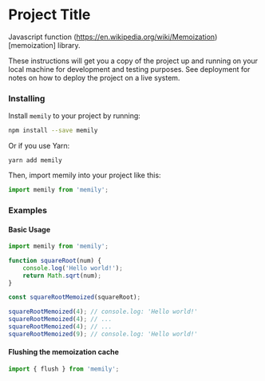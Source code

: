 # Project Title

Javascript function (https://en.wikipedia.org/wiki/Memoization)[memoization] library.

These instructions will get you a copy of the project up and running on your local machine for development and testing purposes. See deployment for notes on how to deploy the project on a live system.

### Installing

Install `memily` to your project by running:

```bash
npm install --save memily
```

Or if you use Yarn:

```
yarn add memily
```

Then, import memily into your project like this:

```jsx
import memily from 'memily';
```

### Examples

#### Basic Usage

```jsx
import memily from 'memily';

function squareRoot(num) {
	console.log('Hello world!');
	return Math.sqrt(num);
}

const squareRootMemoized(squareRoot);

squareRootMemoized(4); // console.log: 'Hello world!'
squareRootMemoized(4); // ...
squareRootMemoized(4); // ...
squareRootMemoized(9); // console.log: 'Hello world!'
```

#### Flushing the memoization cache

```jsx
import { flush } from 'memily';
```
